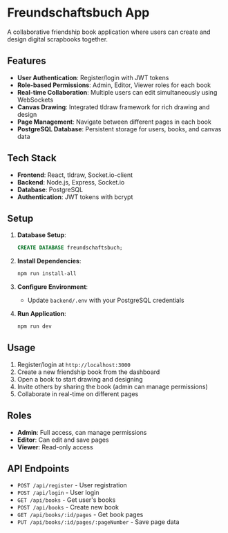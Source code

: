 # Freundschaftsbuch App

A collaborative friendship book application where users can create and design digital scrapbooks together.

## Features

- **User Authentication**: Register/login with JWT tokens
- **Role-based Permissions**: Admin, Editor, Viewer roles for each book
- **Real-time Collaboration**: Multiple users can edit simultaneously using WebSockets
- **Canvas Drawing**: Integrated tldraw framework for rich drawing and design
- **Page Management**: Navigate between different pages in each book
- **PostgreSQL Database**: Persistent storage for users, books, and canvas data

## Tech Stack

- **Frontend**: React, tldraw, Socket.io-client
- **Backend**: Node.js, Express, Socket.io
- **Database**: PostgreSQL
- **Authentication**: JWT tokens with bcrypt

## Setup

1. **Database Setup**:
   ```sql
   CREATE DATABASE freundschaftsbuch;
   ```

2. **Install Dependencies**:
   ```bash
   npm run install-all
   ```

3. **Configure Environment**:
   - Update `backend/.env` with your PostgreSQL credentials

4. **Run Application**:
   ```bash
   npm run dev
   ```

## Usage

1. Register/login at `http://localhost:3000`
2. Create a new friendship book from the dashboard
3. Open a book to start drawing and designing
4. Invite others by sharing the book (admin can manage permissions)
5. Collaborate in real-time on different pages

## Roles

- **Admin**: Full access, can manage permissions
- **Editor**: Can edit and save pages
- **Viewer**: Read-only access

## API Endpoints

- `POST /api/register` - User registration
- `POST /api/login` - User login
- `GET /api/books` - Get user's books
- `POST /api/books` - Create new book
- `GET /api/books/:id/pages` - Get book pages
- `PUT /api/books/:id/pages/:pageNumber` - Save page data